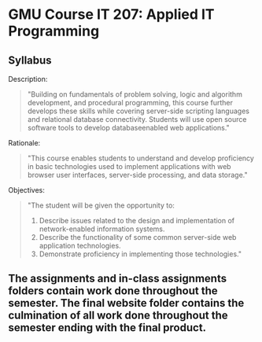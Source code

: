 # GMU Course IT 207: Applied IT Programming

## Syllabus

Description:
> "Building on fundamentals of problem solving, logic and algorithm development, and procedural
programming, this course further develops these skills while covering server-side scripting languages and
relational database connectivity. Students will use open source software tools to develop databaseenabled
web applications."

Rationale:
> "This course enables students to understand and develop proficiency in basic technologies used to
implement applications with web browser user interfaces, server-side processing, and data storage."

Objectives:
> "The student will be given the opportunity to:
> 1. Describe issues related to the design and implementation of network-enabled information systems.
> 2. Describe the functionality of some common server-side web application technologies.
> 3. Demonstrate proficiency in implementing those technologies."

## The assignments and in-class assignments folders contain work done throughout the semester. The final website folder contains the culmination of all work done throughout the semester ending with the final product.

